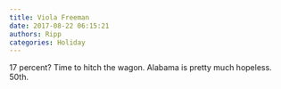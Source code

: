```yaml
---
title: Viola Freeman
date: 2017-08-22 06:15:21
authors: Ripp
categories: Holiday
---
```


 17 percent? Time to hitch the wagon. Alabama is pretty much hopeless. 50th.